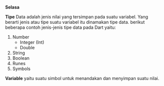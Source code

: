 __Selasa__

__Tipe__ Data adalah jenis nilai yang tersimpan pada suatu variabel. Yang berarti jenis atau tipe suatu variabel itu dinamakan tipe data. berikut beberapa contoh jenis-jenis tipe data pada Dart yaitu:
1. Number
    - Integer (Int)
    - Double
 2. String
 3. Boolean
 4. Runes
 5. Symbols
 
__Variable__ yaitu suatu simbol untuk menandakan dan menyimpan suatu nilai.
